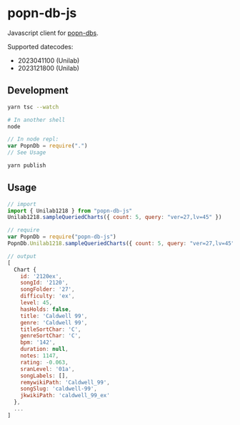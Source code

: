 # popn-db-js

Javascript client for [popn-dbs](https://github.com/fishluv/popn-dbs).

Supported datecodes:

- 2023041100 (Unilab)
- 2023121800 (Unilab)

## Development

```sh
yarn tsc --watch

# In another shell
node
```

```js
// In node repl:
var PopnDb = require(".")
// See Usage
```

```sh
yarn publish
```

## Usage

```js
// import
import { Unilab1218 } from "popn-db-js"
Unilab1218.sampleQueriedCharts({ count: 5, query: "ver=27,lv=45" })

// require
var PopnDb = require("popn-db-js")
PopnDb.Unilab1218.sampleQueriedCharts({ count: 5, query: "ver=27,lv=45" })

// output
[
  Chart {
    id: '2120ex',
    songId: '2120',
    songFolder: '27',
    difficulty: 'ex',
    level: 45,
    hasHolds: false,
    title: 'Caldwell 99',
    genre: 'Caldwell 99',
    titleSortChar: 'C',
    genreSortChar: 'C',
    bpm: '142',
    duration: null,
    notes: 1147,
    rating: -0.063,
    sranLevel: '01a',
    songLabels: [],
    remywikiPath: 'Caldwell_99',
    songSlug: 'caldwell-99',
    jkwikiPath: 'caldwell_99_ex'
  },
  ...
]
```
